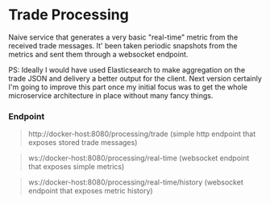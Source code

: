 # Trade Processing
Naive service that generates a very basic "real-time" metric from the received trade messages. It' been taken periodic snapshots from the metrics and sent them through a websocket endpoint. 

PS: Ideally I would have used Elasticsearch to make aggregation on the trade JSON and delivery a better output for the client. Next version certainly I'm going to improve this part once my initial focus was to get the whole microservice architecture in place without many fancy things.

### Endpoint
> http://docker-host:8080/processing/trade (simple http endpoint that exposes stored trade messages)

> ws://docker-host:8080/processing/real-time (websocket endpoint that exposes simple metrics)

> ws://docker-host:8080/processing/real-time/history (websocket endpoint that exposes metric history)